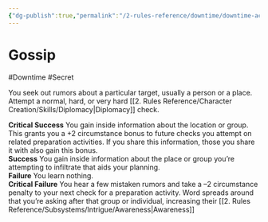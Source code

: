 ```yaml
---
{"dg-publish":true,"permalink":"/2-rules-reference/downtime/downtime-activities/socialize/gossip/","noteIcon":""}
---
```


# Gossip
#Downtime #Secret 

You seek out rumors about a particular target, usually a person or a place. Attempt a normal, hard, or very hard [[2. Rules Reference/Character Creation/Skills/Diplomacy\|Diplomacy]] check.

**Critical Success** You gain inside information about the location or group. This grants you a +2 circumstance bonus to future checks you attempt on related preparation activities. If you share this information, those you share it with also gain this bonus.  
**Success** You gain inside information about the place or group you’re attempting to infiltrate that aids your planning.  
**Failure** You learn nothing.  
**Critical Failure** You hear a few mistaken rumors and take a –2 circumstance penalty to your next check for a preparation activity. Word spreads around that you’re asking after that group or individual, increasing their [[2. Rules Reference/Subsystems/Intrigue/Awareness\|Awareness]] 

